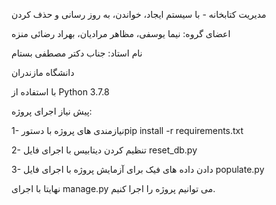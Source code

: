 مدیریت کتابخانه - با سیستم ایجاد، خواندن، به روز رسانی و حذف کردن

اعضای گروه: نیما یوسفی، مظاهر مرادیان، بهراد رضائی منزه

نام استاد: جناب دکتر مصطفی بستام

دانشگاه مازندران

با استفاده از Python 3.7.8

پیش نیاز اجرای پروژه:

1- نیازمندی های پروژه با دستورpip install -r requirements.txt

2- تنظیم کردن دیتابیس با اجرای فایل reset_db.py

3- دادن داده های فیک برای آزمایش پروژه با اجرای فایل populate.py

نهایتا با اجرای manage.py می توانیم پروژه را اجرا کنیم.

